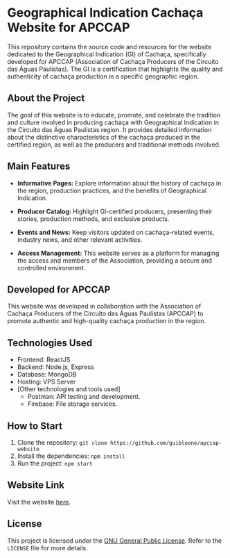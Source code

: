 # Geographical Indication Cachaça Website for APCCAP

This repository contains the source code and resources for the website dedicated to the Geographical Indication (GI) of Cachaça, specifically developed for APCCAP (Association of Cachaça Producers of the Circuito das Águas Paulistas). The GI is a certification that highlights the quality and authenticity of cachaça production in a specific geographic region.

## About the Project

The goal of this website is to educate, promote, and celebrate the tradition and culture involved in producing cachaça with Geographical Indication in the Circuito das Águas Paulistas region. It provides detailed information about the distinctive characteristics of the cachaça produced in the certified region, as well as the producers and traditional methods involved.

## Main Features

- **Informative Pages:** Explore information about the history of cachaça in the region, production practices, and the benefits of Geographical Indication.

- **Producer Catalog:** Highlight GI-certified producers, presenting their stories, production methods, and exclusive products.

- **Events and News:** Keep visitors updated on cachaça-related events, industry news, and other relevant activities.

- **Access Management:** This website serves as a platform for managing the access and members of the Association, providing a secure and controlled environment.

## Developed for APCCAP

This website was developed in collaboration with the Association of Cachaça Producers of the Circuito das Águas Paulistas (APCCAP) to promote authentic and high-quality cachaça production in the region.

## Technologies Used

- Frontend: ReactJS
- Backend: Node.js, Express
- Database: MongoDB
- Hosting: VPS Server
- [Other technologies and tools used]
  - Postman: API testing and development.
  - Firebase: File storage services.
  
## How to Start

1. Clone the repository: `git clone https://github.com/guibleone/apccap-website`
2. Install the dependencies: `npm install`
3. Run the project: `npm start`

## Website Link

Visit the website [here](https://www.apccap.com.br).

## License

This project is licensed under the [GNU General Public License](LICENSE). Refer to the `LICENSE` file for more details.
